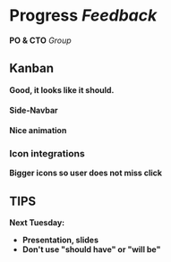# Progress _Feedback_

**PO & CTO**
_Group_

## Kanban

**Good, it looks like it should.**

#### Side-Navbar

**Nice animation**

### Icon integrations

**Bigger icons so user does not miss click**

## TIPS

**Next Tuesday:**

- **Presentation, slides**
- **Don't use "should have" or "will be"**
